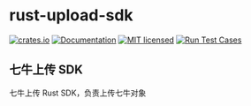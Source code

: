 # rust-upload-sdk

[![crates.io](https://img.shields.io/crates/v/qiniu-upload.svg)](https://crates.io/crates/qiniu-upload)
[![Documentation](https://docs.rs/qiniu-upload/badge.svg)](https://docs.rs/qiniu-upload)
[![MIT licensed](https://img.shields.io/crates/l/qiniu-upload.svg)](./LICENSE)
[![Run Test Cases](https://github.com/qiniu/rust-upload-sdk/actions/workflows/ci-test.yml/badge.svg)](https://github.com/qiniu/rust-upload-sdk/actions/workflows/ci-test.yml)

## 七牛上传 SDK

七牛上传 Rust SDK，负责上传七牛对象
